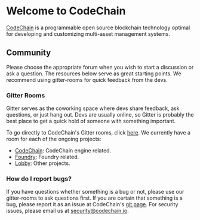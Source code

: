 # Welcome to CodeChain

[CodeChain](https://codechain.io) is a programmable open source blockchain technology optimal for developing and customizing multi-asset management systems.

## Community

Please choose the appropriate forum when you wish to start a discussion or ask a question. The resources below serve as great starting points. We recommend using gitter-rooms for quick feedback from the devs.

### Gitter Rooms

Gitter serves as the coworking space where devs share feedback, ask questions, or just hang out. Devs are usually online, so Gitter is probably the best place to get a quick hold of someone with something important.

To go directly to CodeChain's Gitter rooms, click [here](https://gitter.im/CodeChain-io). We currently have a room for each of the ongoing projects:

- [CodeChain](https://gitter.im/CodeChain-io/codechain): CodeChain engine related.
- [Foundry](https://gitter.im/CodeChain-io/foundry): Foundry related.
- [Lobby](https://gitter.im/CodeChain-io/Lobby): Other projects.

### How do I report bugs?

If you have questions whether something is a bug or not, please use our gitter-rooms to ask questions first. If you are certain
that something is a bug, please report it as an issue at CodeChain's [git page](https://github.com/CodeChain-io). For security issues, please email us at security@codechain.io.
